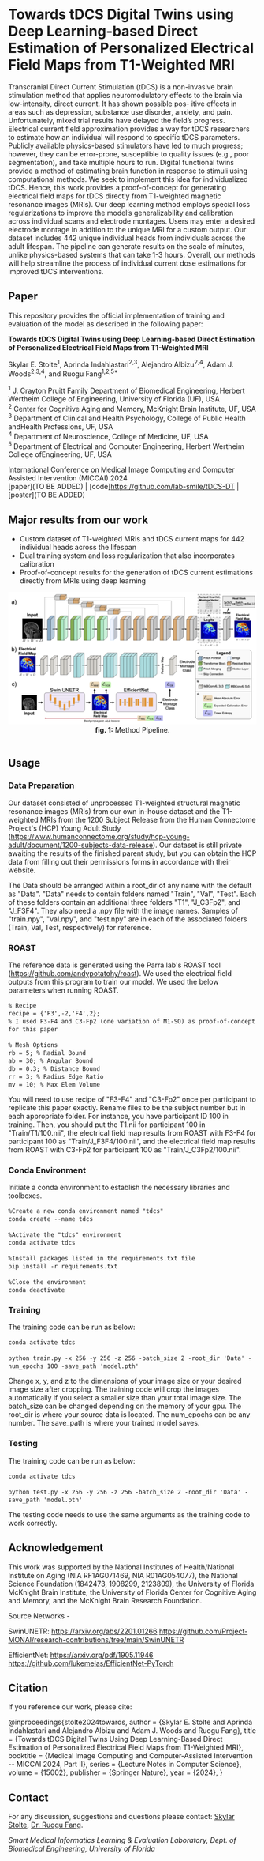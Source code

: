 # Towards tDCS Digital Twins using Deep Learning-based Direct Estimation of Personalized Electrical Field Maps from T1-Weighted MRI

Transcranial Direct Current Stimulation (tDCS) is a non-invasive brain stimulation method that applies neuromodulatory effects to the brain via low-intensity, direct current. It has shown possible pos- itive effects in areas such as depression, substance use disorder, anxiety, and pain. Unfortunately, mixed trial results have delayed the field’s progress. Electrical current field approximation provides a way for tDCS researchers to estimate how an individual will respond to specific tDCS parameters. Publicly available physics-based stimulators have led to much progress; however, they can be error-prone, susceptible to quality issues (e.g., poor segmentation), and take multiple hours to run. Digital functional twins provide a method of estimating brain function in response to stimuli using computational methods. We seek to implement this idea for individualized tDCS. Hence, this work provides a proof-of-concept for generating electrical field maps for tDCS directly from T1-weighted magnetic resonance images (MRIs). Our deep learning method employs special loss regularizations to improve the model’s generalizability and calibration across individual scans and electrode montages. Users may enter a desired electrode montage in addition to the unique MRI for a custom output. Our dataset includes 442 unique individual heads from individuals across the adult lifespan. The pipeline can generate results on the scale of minutes, unlike physics-based systems that can take 1-3 hours. Overall, our methods will help streamline the process of individual current dose estimations for improved tDCS interventions.

## Paper
This repository provides the official implementation of training and evaluation of the model as described in the following paper:

**Towards tDCS Digital Twins using Deep Learning-based Direct Estimation of Personalized Electrical Field Maps from T1-Weighted MRI**

Skylar E. Stolte<sup>1</sup>, Aprinda Indahlastari<sup>2,3</sup>, Alejandro Albizu<sup>2,4</sup>, Adam J. Woods<sup>2,3,4</sup>, and Ruogu Fang<sup>1,2,5*</sup>

<sup>1</sup> J. Crayton Pruitt Family Department of Biomedical Engineering, Herbert Wertheim College of Engineering, University of Florida (UF), USA<br>
<sup>2</sup> Center for Cognitive Aging and Memory, McKnight Brain Institute, UF, USA<br>
<sup>3</sup> Department of Clinical and Health Psychology, College of Public Health andHealth Professions, UF, USA<br>
<sup>4</sup> Department of Neuroscience, College of Medicine, UF, USA<br>
<sup>5</sup> Department of Electrical and Computer Engineering, Herbert Wertheim College ofEngineering, UF, USA<br>

International Conference on Medical Image Computing and Computer Assisted Intervention (MICCAI) 2024<br>
[paper](TO BE ADDED) | [code]https://github.com/lab-smile/tDCS-DT | [poster](TO BE ADDED)

## Major results from our work

- Custom dataset of T1-weighted MRIs and tDCS current maps for 442 individual heads across the lifespan
- Dual training system and loss regularization that also incorporates calibration
- Proof-of-concept results for the generation of tDCS current estimations directly from MRIs using deep learning

<div align="center">
	<img src = "Images/Figure1-1533.png">
</div>

<div align="center">
  <b>fig. 1:</b> Method Pipeline.<br>
</div>
<br>

## Usage

### Data Preparation
Our dataset consisted of unprocessed T1-weighted structural magnetic resonance images (MRIs) from our own in-house dataset and the T1-weighted MRIs from the 1200 Subject Release from the Human Connectome Project's (HCP) Young Adult Study (https://www.humanconnectome.org/study/hcp-young-adult/document/1200-subjects-data-release). Our dataset is still private awaiting the results of the finished parent study, but you can obtain the HCP data from filling out their permissions forms in accordance with their website.

The Data should be arranged within a root_dir of any name with the default as "Data". "Data" needs to contain folders named "Train", "Val", "Test". Each of these folders contain an additional three folders "T1", "J_C3Fp2", and "J_F3F4". They also need a .npy file with the image names. Samples of "train.npy", "val.npy", and "test.npy" are in each of the associated folders (Train, Val, Test, respectively) for reference.

### ROAST

The reference data is generated using the Parra lab's ROAST tool (https://github.com/andypotatohy/roast). We used the electrical field outputs from this program to train our model. We used the below parameters when running ROAST.

```
% Recipe 
recipe = {'F3',-2,'F4',2};  
% I used F3-F4 and C3-Fp2 (one variation of M1-SO) as proof-of-concept for this paper

% Mesh Options
rb = 5; % Radial Bound
ab = 30; % Angular Bound
db = 0.3; % Distance Bound
rr = 3; % Radius Edge Ratio
mv = 10; % Max Elem Volume
```

You will need to use recipe of "F3-F4" and "C3-Fp2" once per participant to replicate this paper exactly. Rename files to be the subject number but in each appropriate folder. For instance, you have participant ID 100 in training. Then, you should put the T1.nii for participant 100 in "Train/T1/100.nii", the electrical field map results from ROAST with F3-F4 for participant 100 as "Train/J_F3F4/100.nii", and the electrical field map results from ROAST with C3-Fp2 for participant 100 as "Train/J_C3Fp2/100.nii". 

### Conda Environment
Initiate a conda environment to establish the necessary libraries and toolboxes.

```
%Create a new conda environment named "tdcs"
conda create --name tdcs

%Activate the "tdcs" environment
conda activate tdcs

%Install packages listed in the requirements.txt file
pip install -r requirements.txt

%Close the environment
conda deactivate
```

### Training
The training code can be run as below:

```
conda activate tdcs

python train.py -x 256 -y 256 -z 256 -batch_size 2 -root_dir 'Data' -num_epochs 100 -save_path 'model.pth'
```

Change x, y, and z to the dimensions of your image size or your desired image size after cropping. The training code will crop the images automatically if you select a smaller size than your total image size. The batch_size can be changed depending on the memory of your gpu. The root_dir is where your source data is located. The num_epochs can be any number. The save_path is where your trained model saves.

### Testing
The training code can be run as below:

```
conda activate tdcs

python test.py -x 256 -y 256 -z 256 -batch_size 2 -root_dir 'Data' -save_path 'model.pth'
```

The testing code needs to use the same arguments as the training code to work correctly. 

## Acknowledgement

This work was supported by the National Institutes of Health/National Institute on Aging (NIA RF1AG071469, NIA R01AG054077), the National Science Foundation (1842473, 1908299, 2123809), the University of Florida McKnight Brain Institute, the University of Florida Center for Cognitive Aging and Memory, and the McKnight Brain Research Foundation. 

Source Networks - 

SwinUNETR:
https://arxiv.org/abs/2201.01266
https://github.com/Project-MONAI/research-contributions/tree/main/SwinUNETR

EfficientNet:
https://arxiv.org/pdf/1905.11946
https://github.com/lukemelas/EfficientNet-PyTorch

## Citation
If you reference our work, please cite:

@inproceedings{stolte2024towards,
  author    = {Skylar E. Stolte and Aprinda Indahlastari and Alejandro Albizu and Adam J. Woods and Ruogu Fang},
  title     = {Towards tDCS Digital Twins Using Deep Learning-Based Direct Estimation of Personalized Electrical Field Maps from T1-Weighted MRI},
  booktitle = {Medical Image Computing and Computer-Assisted Intervention -- MICCAI 2024, Part II},
  series    = {Lecture Notes in Computer Science},
  volume    = {15002},
  publisher = {Springer Nature},
  year      = {2024},
}

## Contact
For any discussion, suggestions and questions please contact: [Skylar Stolte](mailto:skylastolte4444@ufl.edu), [Dr. Ruogu Fang](mailto:ruogu.fang@bme.ufl.edu).

*Smart Medical Informatics Learning & Evaluation Laboratory, Dept. of Biomedical Engineering, University of Florida*